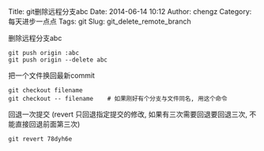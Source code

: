 Title: git删除远程分支abc
Date: 2014-06-14 10:12
Author: chengz
Category: 每天进步一点点
Tags: git
Slug: git_delete_remote_branch

删除远程分支abc

    git push origin :abc
    git push origin --delete abc

把一个文件换回最新commit

    git checkout filename 
    git checkout -- filename    # 如果刚好有个分支与文件同名, 用这个命令

回退一次提交 (revert 只回退指定提交的修改, 如果有三次需要回退要回退三次,
不能直接回退前面第三次)

    git revert 78dyh6e
